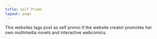 ```yaml
---
title: Self Promo
layout: page
---
```

This websites tags post as self promo if the website creator promotes her own multimedia novels and interactive webcomics.
